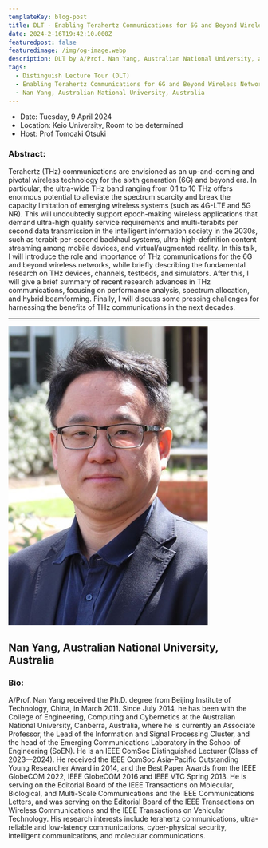 ```yaml
---
templateKey: blog-post
title: DLT - Enabling Terahertz Communications for 6G and Beyond Wireless Networks
date: 2024-2-16T19:42:10.000Z
featuredpost: false
featuredimage: /img/og-image.webp
description: DLT by A/Prof. Nan Yang, Australian National University, at Keio University.
tags:
  - Distinguish Lecture Tour (DLT)
  - Enabling Terahertz Communications for 6G and Beyond Wireless Networks
  - Nan Yang, Australian National University, Australia
---
```


- Date: Tuesday, 9 April 2024
- Location: Keio University, Room to be determined
- Host: Prof Tomoaki Otsuki

### Abstract:

Terahertz (THz) communications are envisioned as an up-and-coming and pivotal wireless technology for the sixth generation (6G) and beyond era. In particular, the ultra-wide THz band ranging from 0.1 to 10 THz offers enormous potential to alleviate the spectrum scarcity and break the capacity limitation of emerging wireless systems (such as 4G-LTE and 5G NR). This will undoubtedly support epoch-making wireless applications that demand ultra-high quality service requirements and multi-terabits per second data transmission in the intelligent information society in the 2030s, such as terabit-per-second backhaul systems, ultra-high-definition content streaming among mobile devices, and virtual/augmented reality. In this talk, I will introduce the role and importance of THz communications for the 6G and beyond wireless networks, while briefly describing the fundamental research on THz devices, channels, testbeds, and simulators. After this, I will give a brief summary of recent research advances in THz communications, focusing on performance analysis, spectrum allocation, and hybrid beamforming. Finally, I will discuss some pressing challenges for harnessing the benefits of THz communications in the next decades.

---

![Nan Yang](Nan-Yang-400x600.jpg)

## Nan Yang, Australian National University, Australia

### Bio:

A/Prof. Nan Yang received the Ph.D. degree from Beijing Institute of Technology, China, in March 2011. Since July 2014, he has been with the College of Engineering, Computing and Cybernetics at the Australian National University, Canberra, Australia, where he is currently an Associate Professor, the Lead of the Information and Signal Processing Cluster, and the head of the Emerging Communications Laboratory in the School of Engineering (SoEN). He is an IEEE ComSoc Distinguished Lecturer (Class of 2023—2024). He received the IEEE ComSoc Asia-Pacific Outstanding Young Researcher Award in 2014, and the Best Paper Awards from the IEEE GlobeCOM 2022, IEEE GlobeCOM 2016 and IEEE VTC Spring 2013. He is serving on the Editorial Board of the IEEE Transactions on Molecular, Biological, and Multi-Scale Communications and the IEEE Communications Letters, and was serving on the Editorial Board of the IEEE Transactions on Wireless Communications and the IEEE Transactions on Vehicular Technology. His research interests include terahertz communications, ultra-reliable and low-latency communications, cyber-physical security, intelligent communications, and molecular communications.
